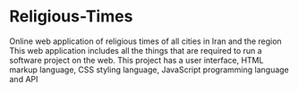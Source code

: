 # Religious-Times
Online web application of religious times of all cities in Iran and the region This web application includes all the things that are required to run a software project on the web. This project has a user interface, HTML markup language, CSS styling language, JavaScript programming language and API
